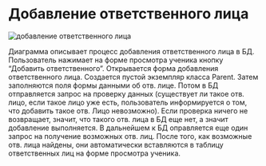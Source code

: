 # Добавление ответственного лица
![](././img/dgr.seqAddPar.png "добавление ответственного лица")

Диаграмма описывает процесс добавления ответственного лица в БД. Пользователь нажимает на форме просмотра ученика кнопку “Добавить ответственного”. Открывается форма добавления ответственного лица. Создается пустой экземпляр класса Parent. Затем заполняются поля формы данными об отв. лице. Потом в БД отправляется запрос на проверку данных (существует ли такое отв. лицо, если такое лицо уже есть, пользователь информируется о том, что добавить такое отв. Лицо невозможно). Если проверка ничего не возвращает, значит, что такого отв. лица в БД еще нет, а значит добавление выполняется. В дальнейшем к БД оправляется еще один запрос на получение возможных отв. лиц. После того, как возможные отв. лица найдены, они автоматически вставляются в таблицу ответственных лиц на форме просмотра ученика. 